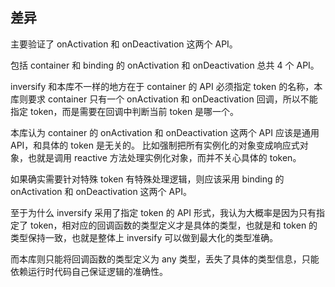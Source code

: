 ## 差异

主要验证了 onActivation 和 onDeactivation 这两个 API。

包括 container 和 binding 的 onActivation 和 onDeactivation 总共 4 个 API。

inversify 和本库不一样的地方在于 container 的 API 必须指定 token 的名称，本库则要求 container 只有一个 onActivation 和 onDeactivation 回调，所以不能指定 token，而是需要在回调中判断当前 token 是哪一个。

本库认为 container 的 onActivation 和 onDeactivation 这两个 API 应该是通用 API，和具体的 token 是无关的。
比如强制把所有实例化的对象变成响应式对象，也就是调用 reactive 方法处理实例化对象，而并不关心具体的 token。

如果确实需要针对特殊 token 有特殊处理逻辑，则应该采用 binding 的 onActivation 和 onDeactivation 这两个 API。

至于为什么 inversify 采用了指定 token 的 API 形式，我认为大概率是因为只有指定了 token，相对应的回调函数的类型定义才是具体的类型，也就是和 token 的类型保持一致，也就是整体上 inversify 可以做到最大化的类型准确。

而本库则只能将回调函数的类型定义为 any 类型，丢失了具体的类型信息，只能依赖运行时代码自己保证逻辑的准确性。
